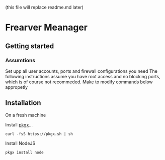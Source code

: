 (this file will replace readme.md later)

# Frearver Meanager

## Getting started

### Assumtions

Set upp all user accounts, ports and firewall configurations you need
The following instructions assume you have root access and no blocking ports, which is of course not recommeded. Make to modify commands below appropetly

## Installation

On a fresh machine

Install [pkgx](https://pkgx.sh)...

```
curl -fsS https://pkgx.sh | sh
```

Install NodeJS

```
pkgx install node
```
